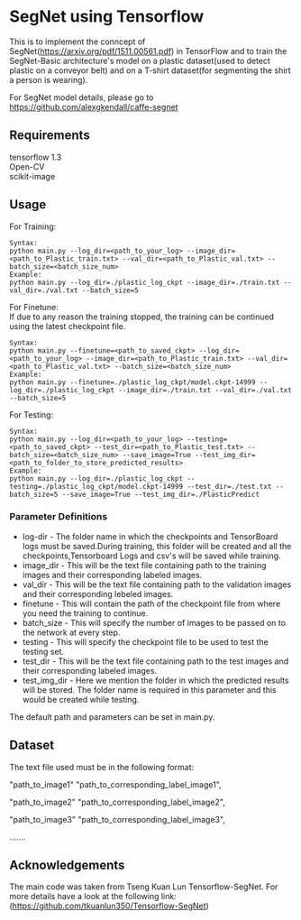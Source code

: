 # SegNet using Tensorflow
This is to implement the conncept of SegNet(https://arxiv.org/pdf/1511.00561.pdf) in TensorFlow and to train the SegNet-Basic architecture's model on a plastic dataset(used to detect plastic on a conveyor belt) and on a T-shirt dataset(for segmenting the shirt a person is wearing).  

For SegNet model details, please go to https://github.com/alexgkendall/caffe-segnet

## Requirements
tensorflow 1.3  
Open-CV  
scikit-image

## Usage
For Training:

```
Syntax:
python main.py --log_dir=<path_to_your_log> --image_dir=<path_to_Plastic_train.txt> --val_dir=<path_to_Plastic_val.txt> --batch_size=<batch_size_num>
Example:
python main.py --log_dir=./plastic_log_ckpt --image_dir=./train.txt --val_dir=./val.txt --batch_size=5
```

For Finetune:  
If due to any reason the training stopped, the training can be continued using the latest checkpoint file.
```
Syntax:
python main.py --finetune=<path_to_saved_ckpt> --log_dir=<path_to_your_log> --image_dir=<path_to_Plastic_train.txt> --val_dir=<path_to_Plastic_val.txt> --batch_size=<batch_size_num>
Example:
python main.py --finetune=./plastic_log_ckpt/model.ckpt-14999 --log_dir=./plastic_log_ckpt --image_dir=./train.txt --val_dir=./val.txt --batch_size=5
```

For Testing:

```
Syntax:
python main.py --log_dir=<path_to_your_log> --testing=<path_to_saved_ckpt> --test_dir=<path_to_Plastic_test.txt> --batch_size=<batch_size_num> --save_image=True --test_img_dir=<path_to_folder_to_store_predicted_results>
Example:
python main.py --log_dir=./plastic_log_ckpt --testing=./plastic_log_ckpt/model.ckpt-14999 --test_dir=./test.txt --batch_size=5 --save_image=True --test_img_dir=./PlasticPredict
```
### Parameter Definitions
- log-dir - The folder name in which the checkpoints and TensorBoard logs must be saved.During training, this folder will be created and all the checkpoints,Tensorboard Logs and csv's will be saved while training. 
- image_dir - This will be the text file containing path to the training images and their corresponding labeled images.
- val_dir - This will be the text file containing path to the validation images and their corresponding lebeled images.
- finetune - This will contain the path of the checkpoint file from where you need the training to continue.
- batch_size - This will specify the number of images to be passed on to the network at every step.
- testing - This will specify the checkpoint file to be used to test the testing set.
- test_dir - This will be the text file containing path to the test images and their corresponding labeled images.
- test_img_dir - Here we mention the folder in which the predicted results will be stored. The folder name is required in this parameter and this would be created while testing.

The default path and parameters can be set in main.py.

## Dataset
The text file used must be in the following format: 


"path_to_image1" "path_to_corresponding_label_image1",

"path_to_image2" "path_to_corresponding_label_image2",

"path_to_image3" "path_to_corresponding_label_image3",

.......

## Acknowledgements
The main code was taken from Tseng Kuan Lun Tensorflow-SegNet.
For more details have a look at the following link:  
(https://github.com/tkuanlun350/Tensorflow-SegNet)
